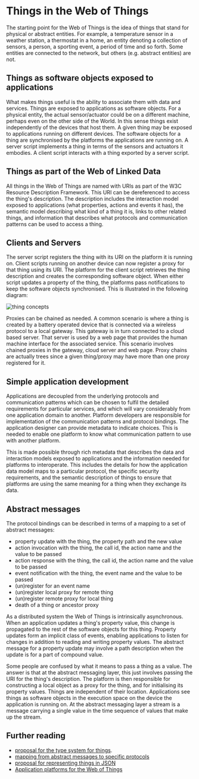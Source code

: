 # Things in the Web of Things

The starting point for the Web of Things is the idea of things that stand for physical or abstract entities. For example, a temperature sensor in a weather station, a thermostat in a home, an entity denoting a collection of sensors, a person, a sporting event, a period of time and so forth. Some entities are connected to the network, but others (e.g. abstract entities) are not.

## Things as software objects exposed to applications

What makes things useful is the ability to associate them with data and services. Things are exposed to applications as software objects. For a physical entity, the actual sensor/actuator could be on a different machine, perhaps even on the other side of the World. In this sense things exist independently of the devices that host them. A given thing may be exposed to applications running on different devices. The software objects for a thing are synchronised by the platforms the applications are running on. A server script implements a thing in terms of the sensors and actuators it embodies. A client script interacts with a thing exported by a server script.

## Things as part of the Web of Linked Data

All things in the Web of Things are named with URIs as part of the W3C Resource Description Framework. This URI can be dereferenced to access the thing's description. The description includes the interaction model exposed to applications (what properties, actions and events it has), the semantic model describing what kind of a thing it is, links to other related things, and information that describes what protocols and communication patterns can be used to access a thing.

## Clients and Servers

The server script registers the thing with its URI on the platform it is running on. Client scripts running on another device can now register a proxy for that thing using its URI. The platform for the client script retrieves the thing description and creates the corresponding software object.  When either script updates a property of the thing, the platforms pass notifications to keep the software objects synchronised. This is illustrated in the following diagram:

![thing concepts](http://www.w3.org/WoT/images/wot-proxies.png)

Proxies can be chained as needed. A common scenario is where a thing is created by a battery operated device that is connected via a wireless protocol to a local gateway. This gateway is in turn connected to a cloud based server. That server is used by a web page that provides the human machine interface for the associated service. This scenario involves chained proxies in the gateway, cloud server and web page. Proxy chains are actually trees since a given thing/proxy may have more than one proxy registered for it.

## Simple application development

Applications are decoupled from the underlying protocols and communication patterns which can be chosen to fulfil the detailed requirements for particular services, and which will vary considerably from one application domain to another. Platform developers are responsible for implementation of the communication patterns and protocol bindings. The application designer can provide metadata to indicate choices. This is needed to enable one platform to know what communication pattern to use with another platform.

This is made possible through rich metadata that describes the data and interaction models exposed to applications and the information needed for platforms to interoperate. This includes the details for how the application data model maps to a particular protocol, the specific security requirements, and the semantic description of things to ensure that platforms are using the same meaning for a thing when they exchange its data.

## Abstract messages

The protocol bindings can be described in terms of a mapping to a set of abstract messages:

* property update with the thing, the property path and the new value
* action invocation with the thing, the call id, the action name and the value to be passed
* action response with the thing, the call id, the action name and the value to be passed
* event notification with the thing, the event name and the value to be passed
* (un)register for an event name
* (un)register local proxy for remote thing
* (un)register remote proxy for local thing
* death of a thing or ancestor proxy

As a distributed system the Web of Things is intrinsically asynchronous. When an application updates a thing's property value, this change is propagated to the rest of the software objects for this thing. Property updates form an implicit class of events, enabling applications to listen for changes in addition to reading and writing property values. The abstract message for a property update may involve a path description when the update is for a part of compound value.

Some people are confused by what it means to pass a thing as a value. The answer is that at the abstract messaging layer, this just involves passing the URI for the thing's description. The platform is then responsible for constructing a local object as a proxy for the thing, and for initialising its property values.  Things are independent of their location. Applications see things as software objects in the execution space on the device the application is running on. At the abstract messaging layer a stream is a message carrying a single value in the time sequence of values that make up the stream.

## Further reading

* [proposal for the type system for things](./types.md).
* [mapping from abstract messages to specific protocols](./abstract-msgs.md)
* [proposal for representing things in JSON](./json-td.md)
* [Application platforms for the Web of Things](./app-platforms.md)

